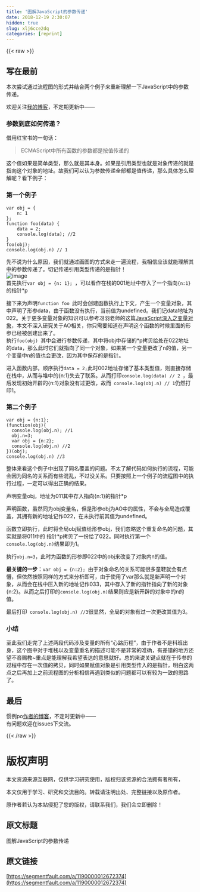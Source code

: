 ```yaml
---
title: '图解JavaScript的参数传递' 
date: 2018-12-19 2:30:07
hidden: true
slug: xlj6cce2dq
categories: [reprint]
---
```


{{< raw >}}

                    
<h2 id="articleHeader0">写在最前</h2>
<p>本次尝试通过流程图的形式并结合两个例子来重新理解一下JavaScript中的参数传递。</p>
<p>欢迎关注<a href="https://github.com/Aaaaaaaty/Blog" rel="nofollow noreferrer" target="_blank">我的博客</a>，不定期更新中——</p>
<h3 id="articleHeader1">参数到底如何传递？</h3>
<p>借用红宝书的一句话：</p>
<blockquote>ECMAScript中所有函数的参数都是按值传递的</blockquote>
<p>这个值如果是简单类型，那么就是其本身。如果是引用类型也就是对象传递的就是指向这个对象的地址。故我们可以认为参数传递全部都是值传递，那么具体怎么理解呢？看下例子：</p>
<h3 id="articleHeader2">第一个例子</h3>
<div class="widget-codetool" style="display:none;">
      <div class="widget-codetool--inner">
      <span class="selectCode code-tool" data-toggle="tooltip" data-placement="top" title="" data-original-title="全选"></span>
      <span type="button" class="copyCode code-tool" data-toggle="tooltip" data-placement="top" data-clipboard-text="var obj = {
    n: 1
};
function foo(data) {
    data = 2;
    console.log(data); //2
}
foo(obj);
console.log(obj.n) // 1" title="" data-original-title="复制"></span>
      <span type="button" class="saveToNote code-tool" data-toggle="tooltip" data-placement="top" title="" data-original-title="放进笔记"></span>
      </div>
      </div><pre class="hljs javascript"><code><span class="hljs-keyword">var</span> obj = {
    <span class="hljs-attr">n</span>: <span class="hljs-number">1</span>
};
<span class="hljs-function"><span class="hljs-keyword">function</span> <span class="hljs-title">foo</span>(<span class="hljs-params">data</span>) </span>{
    data = <span class="hljs-number">2</span>;
    <span class="hljs-built_in">console</span>.log(data); <span class="hljs-comment">//2</span>
}
foo(obj);
<span class="hljs-built_in">console</span>.log(obj.n) <span class="hljs-comment">// 1</span></code></pre>
<p>先不说为什么原因，我们就通过画图的方式来走一遍流程，我相信应该就能理解其中的参数传递了。切记传递引用类型传递的是指针！<br><span class="img-wrap"><img data-src="/img/remote/1460000012672380?w=769&amp;h=281" src="https://static.alili.tech/img/remote/1460000012672380?w=769&amp;h=281" alt="image" title="image" style="cursor: pointer; display: inline;"></span><br>首先执行<code>var obj = {n: 1}; </code>，可以看作在栈的001地址中存入了一个指向<code>{n:1}</code>的指针*p<br><span class="img-wrap"><img data-src="/img/remote/1460000012672381?w=743&amp;h=200" src="https://static.alili.tech/img/remote/1460000012672381?w=743&amp;h=200" alt="" title="" style="cursor: pointer; display: inline;"></span></p>
<p>接下来为声明<code>function foo </code>此时会创建函数执行上下文，产生一个变量对象，其中声明了形参data，由于函数没有执行，当前值为undefined。我们记data地址为022。关于更多变量对象的知识可以参考冴羽老师的这篇<a href="https://github.com/mqyqingfeng/Blog/issues/5" rel="nofollow noreferrer" target="_blank">JavaScript深入之变量对象</a>，本文不深入研究关于AO相关，你只需要知道在声明这个函数的时候里面的形参已经被创建出来了。<br><span class="img-wrap"><img data-src="/img/remote/1460000012672382?w=775&amp;h=302" src="https://static.alili.tech/img/remote/1460000012672382?w=775&amp;h=302" alt="" title="" style="cursor: pointer; display: inline;"></span><br>执行<code>foo(obj) </code>其中会进行参数传递，其中将obj中存储的*p拷贝给处在022地址的data，那么此时它们就指向了同一个对象，如果某一个变量更改了n的值，另一个变量中n的值也会更改，因为其中保存的是指针。<br><span class="img-wrap"><img data-src="/img/remote/1460000012672383?w=677&amp;h=205" src="https://static.alili.tech/img/remote/1460000012672383?w=677&amp;h=205" alt="" title="" style="cursor: pointer; display: inline;"></span></p>
<p>进入函数内部，顺序执行<code>data = 2;</code>此时002地址存储了基本类型值，则直接存储在栈中，从而与堆中的{n:1}失去了联系。从而打印<code>console.log(data) // 2 </code>，最后发现初始开辟的{n:1}对象没有过更改，故而<code> console.log(obj.n) // 1</code>仍然打印1。</p>
<h3 id="articleHeader3">第二个例子</h3>
<div class="widget-codetool" style="display:none;">
      <div class="widget-codetool--inner">
      <span class="selectCode code-tool" data-toggle="tooltip" data-placement="top" title="" data-original-title="全选"></span>
      <span type="button" class="copyCode code-tool" data-toggle="tooltip" data-placement="top" data-clipboard-text="var obj = {n:1};
(function(obj){
  console.log(obj.n); //1
  obj.n=3;
  var obj = {n:2};
  console.log(obj.n) //2
})(obj);
console.log(obj.n) //3" title="" data-original-title="复制"></span>
      <span type="button" class="saveToNote code-tool" data-toggle="tooltip" data-placement="top" title="" data-original-title="放进笔记"></span>
      </div>
      </div><pre class="hljs javascript"><code><span class="hljs-keyword">var</span> obj = {<span class="hljs-attr">n</span>:<span class="hljs-number">1</span>};
(<span class="hljs-function"><span class="hljs-keyword">function</span>(<span class="hljs-params">obj</span>)</span>{
  <span class="hljs-built_in">console</span>.log(obj.n); <span class="hljs-comment">//1</span>
  obj.n=<span class="hljs-number">3</span>;
  <span class="hljs-keyword">var</span> obj = {<span class="hljs-attr">n</span>:<span class="hljs-number">2</span>};
  <span class="hljs-built_in">console</span>.log(obj.n) <span class="hljs-comment">//2</span>
})(obj);
<span class="hljs-built_in">console</span>.log(obj.n) <span class="hljs-comment">//3</span></code></pre>
<p>整体来看这个例子中出现了同名覆盖的问题。不太了解代码如何执行的流程，可能会因为同名的关系而有些混乱，不过没关系。只要按照上一个例子的流程图中的执行过程，一定可以得出正确的结果。<br><span class="img-wrap"><img data-src="/img/remote/1460000012672384?w=763&amp;h=226" src="https://static.alili.tech/img/remote/1460000012672384?w=763&amp;h=226" alt="" title="" style="cursor: pointer; display: inline;"></span></p>
<p>声明变量obj，地址为011其中存入指向{n:1}的指针*p<br><span class="img-wrap"><img data-src="/img/remote/1460000012672385?w=761&amp;h=203" src="https://static.alili.tech/img/remote/1460000012672385?w=761&amp;h=203" alt="" title="" style="cursor: pointer; display: inline;"></span></p>
<p>声明函数，虽然同为obj变量名，但是形参obj为AO中的属性，不会与全局造成覆盖，其拥有新的地址记作022，在未执行前其值为undefined。<br><span class="img-wrap"><img data-src="/img/remote/1460000012672386?w=810&amp;h=293" src="https://static.alili.tech/img/remote/1460000012672386?w=810&amp;h=293" alt="" title="" style="cursor: pointer; display: inline;"></span></p>
<p>函数立即执行，此时将全局obj赋值给形参obj，我们忽略这个重复命名的问题，其实就是将011中的 指针*p拷贝了一份给了022。同时执行第一个<code>console.log(obj.n)</code>结果即为1。<br><span class="img-wrap"><img data-src="/img/remote/1460000012672387?w=569&amp;h=202" src="https://static.alili.tech/img/remote/1460000012672387?w=569&amp;h=202" alt="" title="" style="cursor: pointer; display: inline;"></span></p>
<p>执行<code>obj.n=3</code>，此时为函数的形参即022中的obj来改变了对象内n的值。<br><span class="img-wrap"><img data-src="/img/remote/1460000012672388?w=716&amp;h=266" src="https://static.alili.tech/img/remote/1460000012672388?w=716&amp;h=266" alt="" title="" style="cursor: pointer; display: inline;"></span></p>
<p><strong>最关键的一步</strong>：<code>var obj = {n:2}; </code>由于对象命名的关系可能很多童鞋就会有点懵，但依然按照同样的方式来分析即可，由于使用了var那么就是新声明一个对象，从而会在栈中压入新的地址记作033，其中存入了新的指针指向了新的对象{n:2}。从而之后打印的<code>console.log(obj.n)</code>结果则应是新开辟的对象中的n的值。</p>
<p>最后打印<code> console.log(obj.n) //3</code>很显然，全局的对象有过一次更改其值为3。</p>
<h3 id="articleHeader4">小结</h3>
<p>至此我们走完了上述两段代码涉及变量的所有“心路历程”，由于作者不是科班出身，这个图中对于堆栈以及变量重名的描述可能不是非常的准确，有差错的地方还望不吝赐教~重点是能理解我希望表达的意思就好。总的来说关键点就在于传参的过程中存在一次值的拷贝，同时如果赋值对象是引用类型传入的是指针，明白这两点之后再加上之前流程图的分析相信再遇到类似的问题都可以有较为一致的思路了。</p>
<h2 id="articleHeader5">最后</h2>
<p>惯例po<a href="https://github.com/Aaaaaaaty/Blog" rel="nofollow noreferrer" target="_blank">作者的博客</a>，不定时更新中——<br>有问题欢迎在issues下交流。</p>

                
{{< /raw >}}

# 版权声明
本文资源来源互联网，仅供学习研究使用，版权归该资源的合法拥有者所有，

本文仅用于学习、研究和交流目的。转载请注明出处、完整链接以及原作者。

原作者若认为本站侵犯了您的版权，请联系我们，我们会立即删除！

## 原文标题
图解JavaScript的参数传递

## 原文链接
[https://segmentfault.com/a/1190000012672374](https://segmentfault.com/a/1190000012672374)


